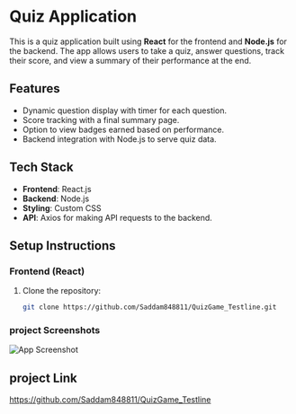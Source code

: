 # Quiz Application

This is a quiz application built using **React** for the frontend and **Node.js** for the backend. The app allows users to take a quiz, answer questions, track their score, and view a summary of their performance at the end.

## Features
- Dynamic question display with timer for each question.
- Score tracking with a final summary page.
- Option to view badges earned based on performance.
- Backend integration with Node.js to serve quiz data.

## Tech Stack
- **Frontend**: React.js
- **Backend**: Node.js
- **Styling**: Custom CSS
- **API**: Axios for making API requests to the backend.

## Setup Instructions

### Frontend (React)
1. Clone the repository:
   ```bash
   git clone https://github.com/Saddam848811/QuizGame_Testline.git


### project Screenshots
![App Screenshot](assets/screenshots/)

## project Link
https://github.com/Saddam848811/QuizGame_Testline
